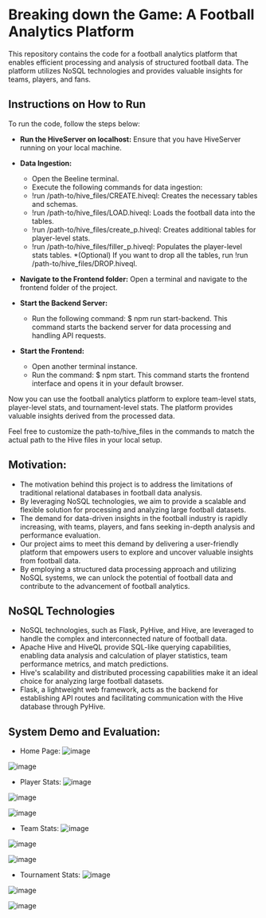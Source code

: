 # Breaking down the Game: A Football Analytics Platform
This repository contains the code for a football analytics platform that enables efficient processing and analysis of structured football data. The platform utilizes NoSQL technologies and provides valuable insights for teams, players, and fans.

## Instructions on How to Run
To run the code, follow the steps below:

* **Run the HiveServer on localhost:** Ensure that you have HiveServer running on your local machine.

* **Data Ingestion:**
  * Open the Beeline terminal.
  * Execute the following commands for data ingestion:
  * !run /path-to/hive_files/CREATE.hiveql: Creates the necessary tables and schemas.
  * !run /path-to/hive_files/LOAD.hiveql: Loads the football data into the tables.
  * !run /path-to/hive_files/create_p.hiveql: Creates additional tables for player-level stats.
  * !run /path-to/hive_files/filler_p.hiveql: Populates the player-level stats tables.
  *(Optional) If you want to drop all the tables, run !run /path-to/hive_files/DROP.hiveql.

* **Navigate to the Frontend folder:** Open a terminal and navigate to the frontend folder of the project.

* **Start the Backend Server:**
  * Run the following command: $ npm run start-backend.
  This command starts the backend server for data processing and handling API requests.
* **Start the Frontend:** 
  * Open another terminal instance.
  * Run the command: $ npm start.
  This command starts the frontend interface and opens it in your default browser.
 
 Now you can use the football analytics platform to explore team-level stats, player-level stats, and tournament-level stats. The platform provides valuable insights derived from the processed data.

Feel free to customize the path-to/hive_files in the commands to match the actual path to the Hive files in your local setup.

## Motivation:
* The motivation behind this project is to address the limitations of traditional relational databases in football data analysis.
* By leveraging NoSQL technologies, we aim to provide a scalable and flexible solution for processing and analyzing large football datasets.
* The demand for data-driven insights in the football industry is rapidly increasing, with teams, players, and fans seeking in-depth analysis and performance evaluation.
* Our project aims to meet this demand by delivering a user-friendly platform that empowers users to explore and uncover valuable insights from football data.
* By employing a structured data processing approach and utilizing NoSQL systems, we can unlock the potential of football data and contribute to the advancement of football analytics.

## NoSQL Technologies
* NoSQL technologies, such as Flask, PyHive, and Hive, are leveraged to handle the complex and interconnected nature of football data.
* Apache Hive and HiveQL provide SQL-like querying capabilities, enabling data analysis and calculation of player statistics, team performance metrics, and match predictions.
* Hive's scalability and distributed processing capabilities make it an ideal choice for analyzing large football datasets.
* Flask, a lightweight web framework, acts as the backend for establishing API routes and facilitating communication with the Hive database through PyHive.

## System Demo and Evaluation:
* Home Page:
![image](https://github.com/jainavsanghvi10/Breaking-Down-the-Game-/assets/79016037/dc2490d0-6600-4075-9c9a-e6c6e30d9bfc)

![image](https://github.com/jainavsanghvi10/Breaking-Down-the-Game-/assets/79016037/b93f8fed-0dd5-4dd0-88de-3faa0ed41a3c)

* Player Stats:
![image](https://github.com/jainavsanghvi10/Breaking-Down-the-Game-/assets/79016037/297f0d48-8602-41c0-b3c3-8b07fc47c1aa)

![image](https://github.com/jainavsanghvi10/Breaking-Down-the-Game-/assets/79016037/fe6b2b04-abfb-4463-a6db-6ea3ac6e4456)

![image](https://github.com/jainavsanghvi10/Breaking-Down-the-Game-/assets/79016037/14fefe0d-f39e-4b8f-86af-fee5d6a71ca6)

* Team Stats:
![image](https://github.com/jainavsanghvi10/Breaking-Down-the-Game-/assets/79016037/fb173b48-d5c9-4c60-bb2c-852a9d326b63)

![image](https://github.com/jainavsanghvi10/Breaking-Down-the-Game-/assets/79016037/167c5994-280a-4c77-9cdb-11c3a502f47d)

![image](https://github.com/jainavsanghvi10/Breaking-Down-the-Game-/assets/79016037/054c8375-29d3-4a6e-995c-ce9e776e8822)

* Tournament Stats:
![image](https://github.com/jainavsanghvi10/Breaking-Down-the-Game-/assets/79016037/dd5d5474-34e8-40bd-9e71-e62b74841bdc)

![image](https://github.com/jainavsanghvi10/Breaking-Down-the-Game-/assets/79016037/5a6a9986-d5d1-4887-9d1c-fc04c03de74b)

![image](https://github.com/jainavsanghvi10/Breaking-Down-the-Game-/assets/79016037/6ac0b986-360a-4d42-a2ab-243a660111af)


